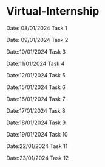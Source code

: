 # Virtual-Internship
Date: 08/01/2024
Task 1


Date: 09/01/2024
Task 2


Date:10/01/2024
Task 3

Date:11/01/2024
Task 4

Date:12/01/2024
Task 5

Date:15/01/2024
Task 6

Date:16/01/2024
Task 7

Date:17/01/2024
Task 8

Date:18/01/2024
Task 9

Date:19/01/2024
Task 10

Date:22/01/2024
Task 11

Date:23/01/2024
Task 12
